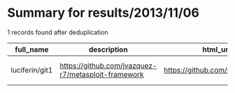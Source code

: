 
# Summary for results/2013/11/06
    
1 records found after deduplication

| full_name | description | html_url | matched_list | matched_count | pushed_at | size | stargazers_count | language | forks_count | vul_ids |
|----------------|-----------------------------------------------------|-----------------------------------|----------------------------------|-----------------|---------------------------|--------|--------------------|------------|---------------|-----------|
| luciferin/git1 | https://github.com/jvazquez-r7/metasploit-framework | https://github.com/luciferin/git1 | ['metasploit module OR payload'] | 1 | 2013-11-06 01:14:33+00:00 | 56 | 0 | nan | 0 | [] |
